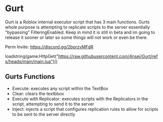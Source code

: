 # Gurt
Gurt is a Roblox internal executor script that has 3 main functions. Gurts whole purpose is attempting to replicate scripts to the server essentially "bypassing" FilteringEnabled. Keep in mind it is still in beta and im going to release it sooner or later so some things will not work or even be there.

Perm Invite: https://discord.gg/2bprzvMFdR

loadstring(game:HttpGet("https://raw.githubusercontent.com/4nsei/Gurt/refs/heads/main/main.lua")()

## Gurts Functions
- Execute: executes any script within the TextBox
- Clear: clears the textbbox
- Execute with Replicator: executes scripts with the Replicators in the script, attempting to send it to the server
- Inject: injects a script that configures replication rules to allow for scripts to be sent to the server directly
